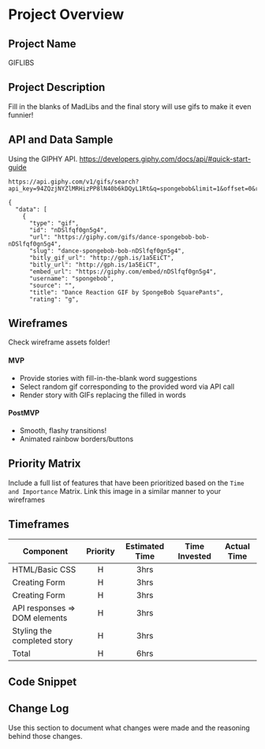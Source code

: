 # Project Overview

## Project Name

GIFLIBS

## Project Description

Fill in the blanks of MadLibs and the final story will use gifs to make it even funnier!

## API and Data Sample

Using the GIPHY API. https://developers.giphy.com/docs/api/#quick-start-guide


```
https://api.giphy.com/v1/gifs/search?api_key=94ZQzjNYZlMRHizPP8lN40b6kDQyL1Rt&q=spongebob&limit=1&offset=0&rating=g&lang=en

{
  "data": [
    {
      "type": "gif",
      "id": "nDSlfqf0gn5g4",
      "url": "https://giphy.com/gifs/dance-spongebob-bob-nDSlfqf0gn5g4",
      "slug": "dance-spongebob-bob-nDSlfqf0gn5g4",
      "bitly_gif_url": "http://gph.is/1a5EiCT",
      "bitly_url": "http://gph.is/1a5EiCT",
      "embed_url": "https://giphy.com/embed/nDSlfqf0gn5g4",
      "username": "spongebob",
      "source": "",
      "title": "Dance Reaction GIF by SpongeBob SquarePants",
      "rating": "g",
```      


## Wireframes

Check wireframe assets folder!

#### MVP 

- Provide stories with fill-in-the-blank word suggestions
- Select random gif corresponding to the provided word via API call
- Render story with GIFs replacing the filled in words

#### PostMVP  

- Smooth, flashy transitions!
- Animated rainbow borders/buttons

## Priority Matrix

Include a full list of features that have been prioritized based on the `Time and Importance` Matrix.  Link this image in a similar manner to your wireframes

## Timeframes

| Component | Priority | Estimated Time | Time Invested | Actual Time |
| --- | :---: |  :---: | :---: | :---: |
| HTML/Basic CSS | H | 3hrs|  |  |
| Creating Form | H | 3hrs|  |  |
| Creating Form | H | 3hrs|  |  |
| API responses => DOM elements | H | 3hrs|  |  |
| Styling the completed story  | H | 3hrs|  |  |
| Total | H | 6hrs|  |  |

## Code Snippet


## Change Log
 Use this section to document what changes were made and the reasoning behind those changes.  
